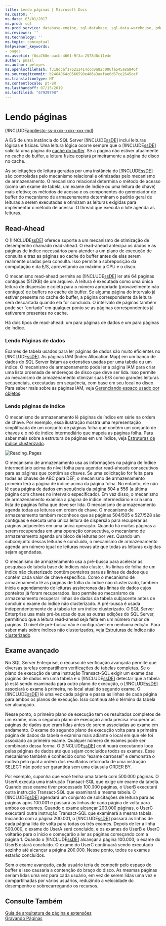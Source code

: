 ```yaml
---
title: Lendo páginas | Microsoft Docs
ms.custom: ''
ms.date: 03/01/2017
ms.prod: sql
ms.prod_service: database-engine, sql-database, sql-data-warehouse, pdw
ms.reviewer: ''
ms.technology: ''
ms.topic: conceptual
helpviewer_keywords:
- pages
ms.assetid: f8da760e-aacb-4661-9f3a-2578d8c11e4e
author: pmasl
ms.author: pelopes
ms.openlocfilehash: f318dcaf176212414ccd0a82c006fa545a8a846f
ms.sourcegitcommit: b2464064c0566590e486a3aafae6d67ce2645cef
ms.translationtype: HT
ms.contentlocale: pt-BR
ms.lasthandoff: 07/15/2019
ms.locfileid: "67929798"
---
```

# <a name="reading-pages"></a>Lendo páginas
[!INCLUDE[appliesto-ss-xxxx-xxxx-xxx-md](../includes/appliesto-ss-xxxx-xxxx-xxx-md.md)]

A E/S de uma instância do SQL Server [!INCLUDE[ssDE](../includes/ssde-md.md)] inclui leituras lógicas e físicas. Uma leitura lógica ocorre sempre que o [!INCLUDE[ssDE](../includes/ssde-md.md)] solicita uma página do [cache do buffer](../relational-databases/memory-management-architecture-guide.md). Se a página não estiver atualmente no cache do buffer, a leitura física copiará primeiramente a página de disco no cache.

As solicitações de leitura geradas por uma instância do [!INCLUDE[ssDE](../includes/ssde-md.md)] são controladas pelo mecanismo relacional e otimizadas pelo mecanismo de armazenamento. O mecanismo relacional determina o método de acesso (como um exame de tabela, um exame de índice ou uma leitura de chave) mais efetivo; os métodos de acesso e os componentes do gerenciador de buffer do mecanismo de armazenamento determinam o padrão geral de leituras a serem executadas e otimizam as leituras exigidas para implementar o método de acesso. O thread que executa o lote agenda as leituras.

## <a name="read-ahead"></a>Read-Ahead
O [!INCLUDE[ssDE](../includes/ssde-md.md)] oferece suporte a um mecanismo de otimização de desempenho chamado read-ahead. O read-ahead antecipa os dados e as páginas de índice necessários para atender a um plano de execução de consulta e traz as páginas ao cache do buffer antes de elas serem realmente usadas pela consulta. Isso permite a sobreposição da computação e da E/S, aproveitando ao máximo a CPU e o disco. 

O mecanismo read-ahead permite ao [!INCLUDE[ssDE](../includes/ssde-md.md)] ler até 64 páginas contíguas (512KB) de um arquivo. A leitura é executada como uma única leitura de dispersão e coleta para o número apropriado (provavelmente não contíguo) de buffers no cache do buffer. Se alguma página do intervalo já estiver presente no cache do buffer, a página correspondente da leitura será descartada quando ela for concluída. O intervalo de páginas também pode ser “cortado” em qualquer ponto se as páginas correspondentes já estiverem presentes no cache.

Há dois tipos de read-ahead: um para páginas de dados e um para páginas de índice.

### <a name="reading-data-pages"></a>Lendo Páginas de dados
Exames de tabela usados para ler páginas de dados são muito eficientes no [!INCLUDE[ssDE](../includes/ssde-md.md)]. As páginas IAM (Index Allocation Map) em um banco de dados do SQL Server listam as extensões usadas por uma tabela ou um índice. O mecanismo de armazenamento pode ler a página IAM para criar uma lista ordenada de endereços de disco que deve ser lida. Isso permite ao mecanismo de armazenamento otimizar suas E/S como grandes leituras sequenciais, executadas em sequência, com base em seu local no disco. Para saber mais sobre as páginas IAM, veja [Gerenciando espaço usado por objetos](../relational-databases/pages-and-extents-architecture-guide.md).

### <a name="reading-index-pages"></a>Lendo páginas de índice
O mecanismo de armazenamento lê páginas de índice em série na ordem de chave. Por exemplo, essa ilustração mostra uma representação simplificada de um conjunto de páginas folha que contém um conjunto de chaves e o nó de índice intermediário que mapeia as páginas folha. Para saber mais sobre a estrutura de páginas em um índice, veja [Estruturas de índice clusterizado](../relational-databases/pages-and-extents-architecture-guide.md).

![Reading_Pages](../relational-databases/media/reading-pages.gif)

O mecanismo de armazenamento usa as informações na página de índice intermediário acima do nível folha para agendar read-aheads consecutivos para as páginas que contêm as chaves. Se uma solicitação for feita para todas as chaves de ABC para DEF, o mecanismo de armazenamento primeiro lerá a página de índice acima da página folha. No entanto, ele não lê cada página de dados em sequência da página 504 a 556 (a última página com chaves no intervalo especificado). Em vez disso, o mecanismo de armazenamento examina a página de índice intermediário e cria uma lista de páginas folha que deve ser lida. O mecanismo de armazenamento agenda todas as leituras em ordem de chave. O mecanismo de armazenamento também reconhece que as páginas 504/505 e 527/528 são contíguas e executa uma única leitura de dispersão para recuperar as páginas adjacentes em uma única operação. Quando há muitas páginas a serem recuperadas em uma operação consecutiva, o mecanismo de armazenamento agenda um bloco de leituras por vez. Quando um subconjunto dessas leituras é concluído, o mecanismo de armazenamento agenda um número igual de leituras novas até que todas as leituras exigidas sejam agendadas.

O mecanismo de armazenamento usa a pré-busca para acelerar as pesquisas de tabela base de índices não cluster. As linhas de folha de um índice não clusterizado contêm ponteiros para as linhas de dados que contém cada valor de chave específico. Como o mecanismo de armazenamento lê as páginas de folha do índice não clusterizado, também inicia o agendamento de leituras assíncronas das linhas de dados cujos ponteiros já foram recuperados. Isso permite ao mecanismo de armazenamento recuperar linhas de dados da tabela subjacente antes de concluir o exame do índice não clusterizado. A pré-busca é usada independentemente de a tabela ter um índice clusterizado. O SQL Server Enterprise usa mais pré-buscas do que as outras edições do SQL Server, permitindo que a leitura read-ahead seja feita em um número maior de páginas. O nível de pré-busca não é configurável em nenhuma edição. Para saber mais sobre índices não clusterizados, veja [Estruturas de índice não clusterizado](../relational-databases/pages-and-extents-architecture-guide.md).

## <a name="advanced-scanning"></a>Exame avançado
No SQL Server Enterprise, o recurso de verificação avançada permite que diversas tarefas compartilhem verificações de tabelas completas. Se o plano de execução de uma instrução Transact-SQL exigir um exame das páginas de dados em uma tabela e o [!INCLUDE[ssDE](../includes/ssde-md.md)] detectar que a tabela já está sendo examinada para outro plano de execução, o [!INCLUDE[ssDE](../includes/ssde-md.md)] associará o exame à primeira, no local atual do segundo exame. O [!INCLUDE[ssDE](../includes/ssde-md.md)] lê uma vez cada página e passa as linhas de cada página para ambos os planos de execução. Isso continua até o término da tabela ser alcançado. 

Nesse ponto, o primeiro plano de execução tem os resultados completos de um exame, mas o segundo plano de execução ainda precisa recuperar as páginas de dados que eram lidas antes de serem associadas ao exame em andamento. O exame do segundo plano de execução volta para a primeira página de dados da tabela e examina mais adiante o local em que ele foi associado ao primeiro exame. Qualquer número de exames pode ser combinado dessa forma. O [!INCLUDE[ssDE](../includes/ssde-md.md)] continuará executando loop pelas páginas de dados até que sejam concluídos todos os exames. Esse mecanismo também é conhecido como “exame carrossel” e demonstra o motivo pelo qual a ordem dos resultados retornada de uma instrução SELECT não pode ser garantida sem uma cláusula ORDER BY. 

Por exemplo, suponha que você tenha uma tabela com 500.000 páginas. O UserA executa uma instrução Transact-SQL que exige um exame da tabela. Quando esse exame tiver processado 100.000 páginas, o UserB executará outra instrução Transact-SQL que examinará a mesma tabela. O [!INCLUDE[ssDE](../includes/ssde-md.md)] agendará um conjunto de solicitações de leitura para as páginas após 100.001 e passará as linhas de cada página de volta para ambos os exames. Quando o exame alcançar 200.000 páginas, o UserC executará outra instrução Transact-SQL que examinará a mesma tabela. Iniciando com a página 200.001, o [!INCLUDE[ssDE](../includes/ssde-md.md)] passará as linhas de cada página lida de volta para todas os três exames. Depois de ler a linha 500.000, o exame do UserA será concluído, e os exames do UserB e UserC voltarão para o início e começarão a ler as páginas começando com a página 1. Quando o [!INCLUDE[ssDE](../includes/ssde-md.md)] alcançar a página 100.000, o exame do UserB estará concluído. O exame do UserC continuará sendo executado sozinho até alcançar a página 200.000. Nesse ponto, todos os exames estarão concluídos. 

Sem o exame avançado, cada usuário teria de competir pelo espaço do buffer e isso causaria a contenção do braço do disco. As mesmas páginas seriam lidas uma vez para cada usuário, em vez de serem lidas uma vez e compartilhadas por vários usuários, reduzindo a velocidade do desempenho e sobrecarregando os recursos.

## <a name="see-also"></a>Consulte Também
[Guia de arquitetura de página e extensões](../relational-databases/pages-and-extents-architecture-guide.md)   
 [Gravando Páginas](../relational-databases/writing-pages.md)
